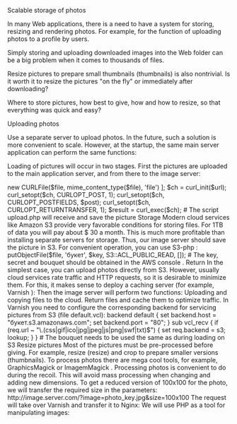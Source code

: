 Scalable storage of photos

In many Web applications, there is a need to have a system for storing, resizing and rendering photos. For example, for the function of uploading photos to a profile by users.

Simply storing and uploading downloaded images into the Web folder can be a big problem when it comes to thousands of files.

Resize pictures to prepare small thumbnails (thumbnails) is also nontrivial. Is it worth it to resize the pictures "on the fly" or immediately after downloading?

Where to store pictures, how best to give, how and how to resize, so that everything was quick and easy?

Uploading photos

Use a separate server to upload photos. In the future, such a solution is more convenient to scale. However, at the startup, the same main server application can perform the same functions: 

Loading of pictures will occur in two stages. First the pictures are uploaded to the main application server, and from there to the image server:

<?

# сюда загружается файл на основном сервере
$file = $_FILES['file']['tmp_name'];

$url = 'http://image.server.com/upload.php';
$post = [ 'file'=> new CURLFile($file, mime_content_type($file), 'file') ];

$ch = curl_init($url);
curl_setopt($ch, CURLOPT_POST, 1);
curl_setopt($ch, CURLOPT_POSTFIELDS, $post);
curl_setopt($ch, CURLOPT_RETURNTRANSFER, 1);
$result = curl_exec($ch);
# The script upload.php will receive and save the picture

Storage

Modern cloud services like Amazon S3 provide very favorable conditions for storing files. For 1TB of data you will pay about $ 30 a month. This is much more profitable than installing separate servers for storage.

Thus, our image server should save the picture in S3. For convenient operation, you can use S3-php :

<?


# загруженная фотка из приложения
$file = $file = $_FILES['file']['tmp_name'];
$key = md5($file) . '.jpg';


# сохраняем файл в облако
require 's3.php';
S3::$useExceptions = true;
$s3 = new S3('ключ', 'секрет');
$pubbed = $s3->putObjectFile($file, 'букет', $key, S3::ACL_PUBLIC_READ, []);
# The key, secret and bouquet should be obtained in the AWS console .

Return

In the simplest case, you can upload photos directly from S3. However, usually cloud services rate traffic and HTTP requests, so it is desirable to minimize them. For this, it makes sense to deploy a caching server (for example, Varnish ): 

Then the image server will perform two functions:

Uploading and copying files to the cloud.
Return files and cache them to optimize traffic.
In Varnish you need to configure the corresponding backend for servicing pictures from S3 (file default.vcl):

backend default {
  set backend.host = "букет.s3.amazonaws.com";
  set backend.port = "80";
}
  
sub vcl_recv {
  if (req.url ~ "\.(css|gif|ico|jpg|jpeg|js|png|swf|txt)$") {
    set req.backend = s3;
    lookup;
  }
}
# The bouquet needs to be used the same as during loading on S3

Resize pictures

Most of the pictures must be pre-processed before giving. For example, resize (resize) and crop to prepare smaller versions (thumbnails).

To process photos there are mega cool tools, for example, GraphicsMagick or ImagemMagick .

Processing photos is convenient to do during the recoil. This will avoid mass processing when changing and adding new dimensions. To get a reduced version of 100x100 for the photo, we will transfer the required size in the parameters:

http://image.server.com/?image=photo_key.jpg&size=100x100
The request will take over Varnish and transfer it to Nginx: 

We will use PHP as a tool for manipulating images:

<?

$image = $_GET['image'];
$local = '/tmp/' . md5($image);


# копируем файл с s3 на сервер
$s3_image = http://букет.s3.amazonaws.com/' . $image;
copy($s3_image, $local);


# небольшая валидация
$size = $_GET['size'];
if ( $size != '100x100' ) return;


# ресайзим и возвращаем в stdout картинку
$cmd = 'gm convert ' . $img . ' -resize ' . $size . ' - ';
header('Content-type: image/jpeg');
passthru($cmd);


# удаляем темповый файл
unlink($local);
Scaling

The resulting architecture is scaled linearly. You just need to increase the number of image servers: 

To ensure that there are no duplicate files in each cached server, you should divide the load and payback into subdomains:

i1.image.com
i2.image.com
...
New photos are uploaded to a random server. After that, we save not only the key of the picture, but also the server from which it is necessary to give it. When giving, we generate the final path:

http://i3.image.com/key.jpg
If one server goes down - just switch the return on another. Because, all the files in the cloud, nothing more will be needed.

The most important

Using cloud storage will significantly reduce the cost of administration and accessibility. Using cloud servers as nodes for caching will quickly add or remove new image servers depending on the load.

Such architecture is used in practice by large children, who serve hundreds of thousands of downloads and give tens of millions of photos per day. This scheme is implemented in the cloud service i .